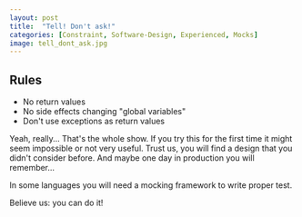 ```yaml
---
layout: post
title:  "Tell! Don't ask!"
categories: [Constraint, Software-Design, Experienced, Mocks]
image: tell_dont_ask.jpg
---
```


## Rules

* No return values
* No side effects changing "global variables"
* Don't use exceptions as return values

Yeah, really... That's the whole show. If you try this for the first
time it might seem impossible or not very useful. Trust us, you will
find a design that you didn't consider before. And maybe one day in
production you will remember...

In some languages you will need a mocking framework to write proper
test.

Believe us: you can do it!

